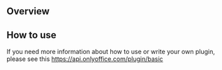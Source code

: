 ## Overview

## How to use

If you need more information about how to use or write your own plugin, please see this https://api.onlyoffice.com/plugin/basic